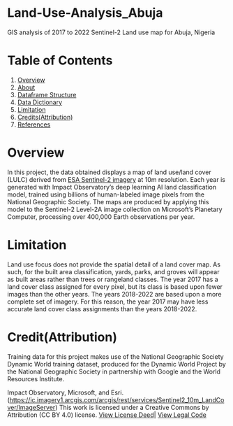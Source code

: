 # Land-Use-Analysis_Abuja
GIS analysis of 2017 to 2022 Sentinel-2 Land use map for Abuja, Nigeria 

# Table of Contents
1. [Overview](#Overview)
2. [About](#About)
3. [Dataframe Structure](#Dataframe-Structure)
4. [Data Dictionary](#Data-Dictionary)
5. [Limitation](#Limitation)
6. [Credits(Attribution)](#Credits(Attribution))
7. [References](#References)


 # Overview
In this project, the data obtained displays a map of land use/land cover (LULC) derived from [ESA Sentinel-2 imagery](https://livingatlas.arcgis.com/landcoverexplorer/#mapCenter=-83.21%2C34.332%2C4&mode=step&timeExtent=2017%2C2021&year=2017&downloadMode=true) at 10m resolution. Each year is generated with Impact Observatory’s deep learning AI land classification model, trained using billions of human-labeled image pixels from the National Geographic Society. The maps are produced by applying this model to the Sentinel-2 Level-2A image collection on Microsoft’s Planetary Computer, processing over 400,000 Earth observations per year.

 





# Limitation
Land use focus does not provide the spatial detail of a land cover map. As such, for the built area classification, yards, parks, and groves will appear as built areas rather than trees or rangeland classes.
The year 2017 has a land cover class assigned for every pixel, but its class is based upon fewer images than the other years. The years 2018-2022 are based upon a more complete set of imagery. For this reason, the year 2017 may have less accurate land cover class assignments than the years 2018-2022.


# Credit(Attribution)
Training data for this project makes use of the National Geographic Society Dynamic World training dataset, produced for the Dynamic World Project by the National Geographic Society in partnership with Google and the World Resources Institute.

Impact Observatory, Microsoft, and Esri.
(https://ic.imagery1.arcgis.com/arcgis/rest/services/Sentinel2_10m_LandCover/ImageServer)
This work is licensed under a Creative Commons by Attribution (CC BY 4.0) license.
[View License Deed](https://creativecommons.org/licenses/by/4.0/)| [View Legal Code](https://creativecommons.org/licenses/by/4.0/legalcode)
